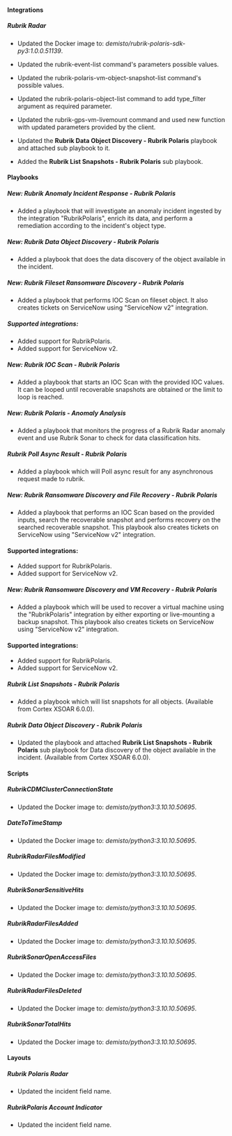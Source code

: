
#### Integrations

##### Rubrik Radar
- Updated the Docker image to: *demisto/rubrik-polaris-sdk-py3:1.0.0.51139*.


- Updated the rubrik-event-list command's parameters possible values.
- Updated the rubrik-polaris-vm-object-snapshot-list command's possible values.
- Updated the rubrik-polaris-object-list command to add type_filter argument as required parameter.
- Updated the rubrik-gps-vm-livemount command and used new function with updated parameters provided by the client.
- Updated the **Rubrik Data Object Discovery - Rubrik Polaris** playbook and attached sub playbook to it.
- Added the **Rubrik List Snapshots - Rubrik Polaris** sub playbook.




#### Playbooks

##### New: Rubrik Anomaly Incident Response - Rubrik Polaris

- Added a playbook that will investigate an anomaly incident ingested by the integration "RubrikPolaris", enrich its data, and perform a remediation according to the incident's object type.

##### New: Rubrik Data Object Discovery - Rubrik Polaris

- Added a playbook that does the data discovery of the object available in the incident.

##### New: Rubrik Fileset Ransomware Discovery - Rubrik Polaris

- Added a playbook that performs IOC Scan on fileset object. It also creates tickets on ServiceNow using "ServiceNow v2" integration.

##### Supported integrations:
- Added support for RubrikPolaris.
- Added support for ServiceNow v2.

##### New: Rubrik IOC Scan - Rubrik Polaris

- Added a playbook that starts an IOC Scan with the provided IOC values. It can be looped until recoverable snapshots are obtained or the limit to loop is reached.

##### New: Rubrik Polaris - Anomaly Analysis

- Added a playbook that monitors the progress of a Rubrik Radar anomaly event and use Rubrik Sonar to check for data classification hits.

##### Rubrik Poll Async Result - Rubrik Polaris

- Added a playbook which will Poll async result for any asynchronous request made to rubrik.

##### New: Rubrik Ransomware Discovery and File Recovery - Rubrik Polaris

- Added a playbook that performs an IOC Scan based on the provided inputs, search the recoverable snapshot and performs recovery on the searched recoverable snapshot. This playbook also creates tickets on ServiceNow using "ServiceNow v2" integration. 

#### Supported integrations: 
- Added support for RubrikPolaris.
- Added support for ServiceNow v2.


##### New: Rubrik Ransomware Discovery and VM Recovery - Rubrik Polaris

- Added a playbook which will be used to recover a virtual machine using the "RubrikPolaris" integration by either exporting or live-mounting a backup snapshot. This playbook also creates tickets on ServiceNow using "ServiceNow v2" integration.
#### Supported integrations:
- Added support for RubrikPolaris.
- Added support for ServiceNow v2.


##### Rubrik List Snapshots - Rubrik Polaris

- Added a playbook which will list snapshots for all objects. (Available from Cortex XSOAR 6.0.0).


##### Rubrik Data Object Discovery - Rubrik Polaris

- Updated the playbook and attached **Rubrik List Snapshots - Rubrik Polaris** sub playbook for Data discovery of the object available in the incident. (Available from Cortex XSOAR 6.0.0).

#### Scripts

##### RubrikCDMClusterConnectionState
- Updated the Docker image to: *demisto/python3:3.10.10.50695*.


##### DateToTimeStamp
- Updated the Docker image to: *demisto/python3:3.10.10.50695*.


##### RubrikRadarFilesModified
- Updated the Docker image to: *demisto/python3:3.10.10.50695*.


##### RubrikSonarSensitiveHits
- Updated the Docker image to: *demisto/python3:3.10.10.50695*.


##### RubrikRadarFilesAdded
- Updated the Docker image to: *demisto/python3:3.10.10.50695*.


##### RubrikSonarOpenAccessFiles
- Updated the Docker image to: *demisto/python3:3.10.10.50695*.


##### RubrikRadarFilesDeleted
- Updated the Docker image to: *demisto/python3:3.10.10.50695*.


##### RubrikSonarTotalHits
- Updated the Docker image to: *demisto/python3:3.10.10.50695*.



#### Layouts

##### Rubrik Polaris Radar

- Updated the incident field name.

##### RubrikPolaris Account Indicator

- Updated the incident field name.

